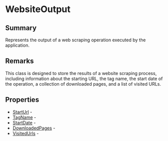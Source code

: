 # WebsiteOutput

## Summary

Represents the output of a web scraping operation executed by the application.

## Remarks

This class is designed to store the results of a website scraping process,
including information about the starting URL, the tag name, the start date of the operation,
a collection of downloaded pages, and a list of visited URLs.

## Properties

* [StartUrl](WebsiteOutput.StartUrl.md) - 
* [TagName](WebsiteOutput.TagName.md) - 
* [StartDate](WebsiteOutput.StartDate.md) - 
* [DownloadedPages](WebsiteOutput.DownloadedPages.md) - 
* [VisitedUrls](WebsiteOutput.VisitedUrls.md) - 
